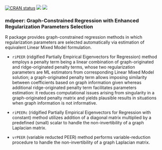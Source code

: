
[![CRAN
status](https://www.r-pkg.org/badges/version/mdpeer)](https://cran.r-project.org/package=mdpeer)
[![](https://cranlogs.r-pkg.org/badges/grand-total/mdpeer)](https://cran.r-project.org/package=mdpeer)
[![](https://cranlogs.r-pkg.org/badges/last-month/mdpeer)](https://cran.r-project.org/package=mdpeer)

### mdpeer: Graph-Constrained Regression with Enhanced Regularization Parameters Selection

R package provides graph-constrained regression methods in which
regularization parameters are selected automatically via estimation of
equivalent Linear Mixed Model formulation.

-   `riPEER` (ridgified Partially Empirical Eigenvectors for Regression)
    method employs a penalty term being a linear combination of
    graph-originated and ridge-originated penalty terms, whose two
    regularization parameters are ML estimators from corresponding
    Linear Mixed Model solution; a graph-originated penalty term allows
    imposing similarity between coefficients based on graph information
    given whereas additional ridge-originated penalty term facilitates
    parameters estimation: it reduces computational issues arising from
    singularity in a graph-originated penalty matrix and yields
    plausible results in situations when graph information is not
    informative.

-   `riPEERc` (ridgified Partially Empirical Eigenvectors for Regression
    with constant) method utilizes addition of a diagonal matrix
    multiplied by a predefined (small) scalar to handle the
    non-invertibility of a graph Laplacian matrix.

-   `vrPEER` (variable reducted PEER) method performs variable-reduction
    procedure to handle the non-invertibility of a graph Laplacian
    matrix.
